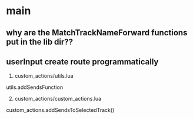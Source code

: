 # main

## why are the MatchTrackNameForward functions put in the lib dir??

## userInput create route programmatically

1. custom_actions/utils.lua

utils.addSendsFunction

2. custom_actions/custom_actions.lua

custom_actions.addSendsToSelectedTrack()
